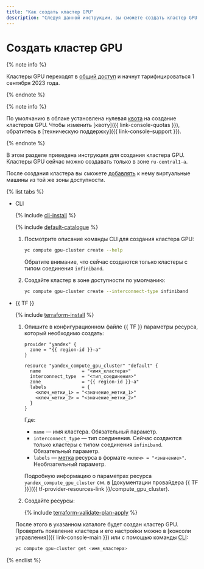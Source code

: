 ```yaml
---
title: "Как создать кластер GPU"
description: "Следуя данной инструкции, вы сможете создать кластер GPU."
---
```


# Создать кластер GPU

{% note info %}

Кластеры GPU переходят в [общий доступ](../../../overview/concepts/launch-stages.md) и начнут тарифицироваться 1 сентября 2023 года.

{% endnote %}

{% note info %}

По умолчанию в облаке установлена нулевая [квота](../../concepts/limits.md#compute-quotas) на создание кластеров GPU. Чтобы изменить [квоту]({{ link-console-quotas }}), обратитесь в [техническую поддержку]({{ link-console-support }}).

{% endnote %}

В этом разделе приведена инструкция для создания кластера GPU. Кластеры GPU сейчас можно создавать только в зоне `ru-central1-a`.

После создания кластера вы сможете [добавлять](gpu-add-to-cluster.md) к нему виртуальные машины из той же зоны доступности.

{% list tabs %}

- CLI

  {% include [cli-install](../../../_includes/cli-install.md) %}

  {% include [default-catalogue](../../../_includes/default-catalogue.md) %}

  1. Посмотрите описание команды CLI для создания кластера GPU:

      ```bash
      yc compute gpu-cluster create --help
      ```
      
     Обратите внимание, что сейчас создаются только кластеры с типом соединения `infiniband`.

  1. Создайте кластер в зоне доступности по умолчанию:
      
      ```bash
      yc compute gpu-cluster create --interconnect-type infiniband
      ```

- {{ TF }}

  {% include [terraform-install](../../../_includes/terraform-install.md) %}
  
  1. Опишите в конфигурационном файле {{ TF }} параметры ресурса, который необходимо создать:

          
      ```hcl
      provider "yandex" {
        zone = "{{ region-id }}-a"
      }

      resource "yandex_compute_gpu_cluster" "default" {
        name               = "<имя_кластера>"
        interconnect_type  = "<тип_соединения>"
        zone               = "{{ region-id }}-a"
        labels             = {
          <ключ_метки_1> = "<значение_метки_1>"
          <ключ_метки_2> = "<значение_метки_2>"
        }
      }
      ```



      Где:

      * `name` — имя кластера. Обязательный параметр.
      * `interconnect_type` — тип соединения. Сейчас создаются только кластеры с типом соединения `infiniband`. Обязательный параметр.
      * `labels` — [метка](../../../resource-manager/concepts/labels.md) ресурса в формате `<ключ> = "<значение>"`. Необязательный параметр.

      Подробную информацию о параметрах ресурса `yandex_compute_gpu_cluster` см. в [документации провайдера {{ TF }}]({{ tf-provider-resources-link }}/compute_gpu_cluster).

  1. Создайте ресурсы:

      {% include [terraform-validate-plan-apply](../../../_tutorials/terraform-validate-plan-apply.md) %}

  После этого в указанном каталоге будет создан кластер GPU. Проверить появление кластера и его настройки можно в [консоли управления]({{ link-console-main }}) или с помощью команды [CLI](../../../cli/quickstart.md):

    ```bash
    yc compute gpu-cluster get <имя_кластера>
    ```

{% endlist %}
